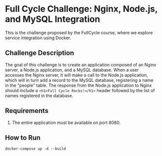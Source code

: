 # Full Cycle Challenge: Nginx, Node.js, and MySQL Integration

This is the challenge proposed by the FullCycle course, where we explore service integration using Docker.

## Challenge Description

The goal of this challenge is to create an application composed of an Nginx server, a Node.js application, and a MySQL database. When a user accesses the Nginx server, it will make a call to the Node.js application, which will in turn add a record to the MySQL database, registering a name in the "people" table. The response from the Node.js application to Nginx should include a `<h1>Full Cycle Rocks!</h1>` header followed by the list of names registered in the database.

## Requirements

1. The entire application must be available on port 8080.

## How to Run

```
docker-compose up -d --build
```